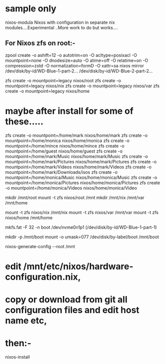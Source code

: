 # sample only


nixos-modula
Nixos with configuration in separate nix modules....Experimental ..More work to do but works....


## For Nixos zfs on root:-

zpool create -o ashift=12 -o autotrim=on -O acltype=posixacl -O mountpoint=none -O dnodesize=auto -O atime=off -O relatime=on -O compression=zstd -O normalization=formD -O xattr=sa nixos mirror /dev/disk/by-id/WD-Blue-1-part-2... /dev/disk/by-id/WD-Blue-2-part-2...

zfs create -o mountpoint=legacy nixos/root
zfs create -o mountpoint=legacy nixos/nix
zfs create -o mountpoint=legacy nixos/var
zfs create -o mountpoint=legacy nixos/home
# maybe after install for some of these.....
zfs create -o mountpoint=/home/mark nixos/home/mark
zfs create -o mountpoint=/home/monica nixos/home/monica
zfs create -o mountpoint=/home/mince nixos/home/mince
zfs create -o mountpoint=/home/guest nixos/home/guest
zfs create -o mountpoint=/home/mark/Music nixos/home/mark/Music
zfs create -o mountpoint=/home/mark/Pictures nixos/home/mark/Pictures
zfs create -o mountpoint=/home/mark/Videos nixos/home/mark/Videos
zfs create -o mountpoint=/home/mark/Downloads/isos
zfs create -o mountpoint=/home/monica/Music nixos/home/monica/Music
zfs create -o mountpoint=/home/monica/Pictures nixos/home/monica/Pictures
zfs create -o mountpoint=/home/monica/Videos nixos/home/monica/Video


mkdir /mnt/root
mount -t zfs nixos/root /mnt
mkdir /mnt/nix /mnt/var /mnt/home

mount -t zfs nixos/nix /mnt/nix
mount -t zfs nixos/var /mnt/var
mount -t zfs nixos/home /mnt/home

mkfs.fat -F 32 -n boot /dev/nvme0n1p1 (/dev/disk/by-id/WD-Blue-1-part-1)

mkdir -p /mnt/boot
mount -o umask=077 /dev/disk/by-label/boot /mnt/boot

nixos-generate-config --root /mnt

# edit /mnt/etc/nixos/hardware-configuration.nix,
# copy or download from git all configuration files and edit host name etc,
# then:-
nixos-install

####

